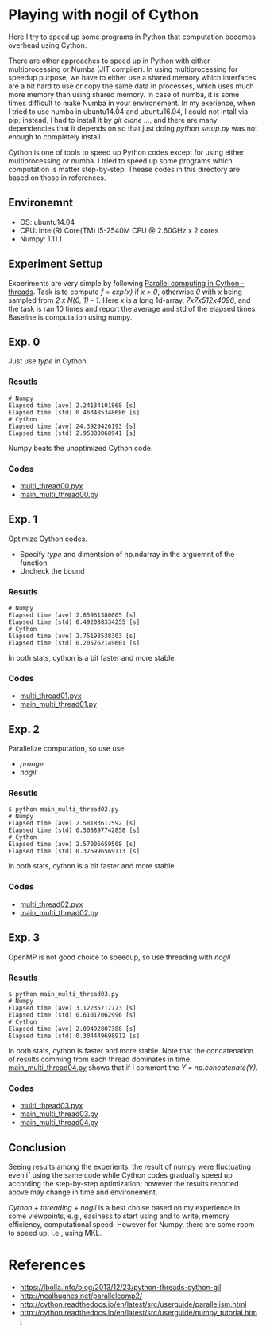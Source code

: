 # Playing with nogil of Cython 

Here I try to speed up some programs in Python that computation becomes overhead using Cython. 

There are other approaches to speed up in Python with either multiprocessing or Numba (JIT compiler). In using multiprocessing for speedup purpose, we have to either use a shared memory which interfaces are a bit hard to use or copy the same data in processes, which uses much more memory than using shared memory. In case of numba, it is some times difficult to make Numba in your environement. In my exerience, when I tried to use numba in ubuntu14.04 and ubuntu16.04, I could not intall via pip; instead, I had to install it by *git clone ...*, and there are many dependencies that it depends on so that just doing *python setup.py* was not enough to completely install.

Cython is one of tools to speed up Python codes except for using either multiprocessing or numba. I tried to speed up some programs which computation is matter step-by-step. Thease codes in this directory are based on those in references. 

## Environemnt

- OS: ubuntu14.04
- CPU: Intel(R) Core(TM) i5-2540M CPU @ 2.60GHz x 2 cores
- Numpy: 1.11.1

## Experiment Settup

Experiments are very simple by following [Parallel computing in Cython - threads](http://nealhughes.net/parallelcomp2/). Task is to compute *f = exp(x)* if *x > 0*, otherwise *0* with *x* being sampled from *2 x N(0, 1) - 1*. Here *x* is a long 1d-array, *7x7x512x4096*, and the task is ran 10 times and report the average and std of the elapsed times. Baseline is computation using numpy.

## Exp. 0

Just use *type* in Cython.

### Resutls

```
# Numpy
Elapsed time (ave) 2.24134101868 [s]
Elapsed time (std) 0.463485348686 [s]
# Cython
Elapsed time (ave) 24.3929426193 [s]
Elapsed time (std) 2.95880068941 [s]
```

Numpy beats the unoptimized Cython code.

### Codes
- [multi_thread00.pyx](./multi_thread00.pyx)
- [main_multi_thread00.py](./main_multi_thread00.py)

## Exp. 1

Optimize Cython codes. 
- Specify *type* and dimentsion of np.ndarray in the arguemnt of the function
- Uncheck the bound


### Resutls

```
# Numpy
Elapsed time (ave) 2.85961380005 [s]
Elapsed time (std) 0.492088334255 [s]
# Cython
Elapsed time (ave) 2.75198538303 [s]
Elapsed time (std) 0.205762149601 [s]
```

In both stats, cython is a bit faster and more stable.

### Codes
- [multi_thread01.pyx](./multi_thread01.pyx)
- [main_multi_thread01.py](./main_multi_thread01.py)

## Exp. 2

Parallelize computation, so use use
- *prange*
- *nogil*

### Resutls

```
$ python main_multi_thread02.py
# Numpy
Elapsed time (ave) 2.58183617592 [s]
Elapsed time (std) 0.508897742858 [s]
# Cython
Elapsed time (ave) 2.57006659508 [s]
Elapsed time (std) 0.376996569113 [s]
```

In both stats, cython is a bit faster and more stable.

### Codes
- [multi_thread02.pyx](./multi_thread02.pyx)
- [main_multi_thread02.py](./main_multi_thread02.py)

## Exp. 3

OpenMP is not good choice to speedup, so use threading with *nogil*

### Resutls

```
$ python main_multi_thread03.py
# Numpy
Elapsed time (ave) 3.12235717773 [s]
Elapsed time (std) 0.61017062996 [s]
# Cython
Elapsed time (ave) 2.09492807388 [s]
Elapsed time (std) 0.304449698912 [s]
```

In both stats, cython is faster and more stable. Note that the concatenation of results comming from each thread dominates in time. [main_multi_thread04.py](./main_multi_thread04.py) shows that if I comment the *Y = np.concatenate(Y)*.

### Codes
- [multi_thread03.pyx](./multi_thread03.pyx)
- [main_multi_thread03.py](./main_multi_thread03.py)
- [main_multi_thread04.py](./main_multi_thread04.py)

## Conclusion

Seeing results among the experients, the result of numpy were fluctuating even if using the same code while Cython codes gradually speed up according the step-by-step optimization; however the results reported above may change in time and environement.

*Cython + threading + nogil* is a best choise based on my experience in some viewpoints, e.g., easiness to start using and to write,  memory efficiency, computational speed. However for Numpy, there are some room to speed up, i.e., using MKL.


# References
- https://lbolla.info/blog/2013/12/23/python-threads-cython-gil
- http://nealhughes.net/parallelcomp2/
- http://cython.readthedocs.io/en/latest/src/userguide/parallelism.html
- http://cython.readthedocs.io/en/latest/src/userguide/numpy_tutorial.html





